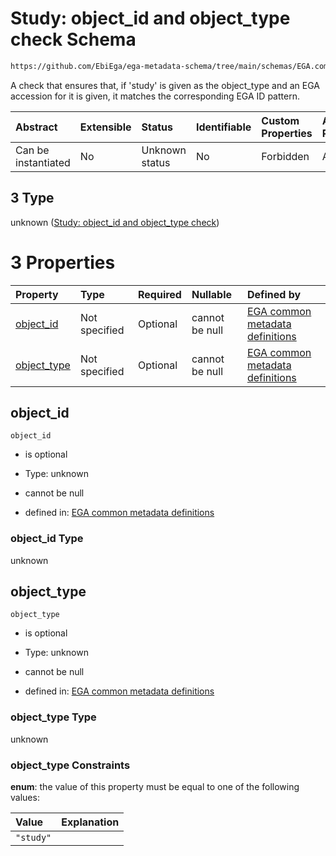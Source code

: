 # Study: object_id and object_type check Schema

```txt
https://github.com/EbiEga/ega-metadata-schema/tree/main/schemas/EGA.common-definitions.json#/definitions/object-id-and-object-type-check/anyOf/3
```

A check that ensures that, if 'study' is given as the object_type and an EGA accession for it is given, it matches the corresponding EGA ID pattern.

| Abstract            | Extensible | Status         | Identifiable | Custom Properties | Additional Properties | Access Restrictions | Defined In                                                                                |
| :------------------ | :--------- | :------------- | :----------- | :---------------- | :-------------------- | :------------------ | :---------------------------------------------------------------------------------------- |
| Can be instantiated | No         | Unknown status | No           | Forbidden         | Allowed               | none                | [EGA.common-definitions.json*](../out/EGA.common-definitions.json "open original schema") |

## 3 Type

unknown ([Study: object_id and object_type check](ega-12-definitions-check-that-the-object_ids-accession-pattern-and-object_type-match-anyof-study-object_id-and-object_type-check.md))

# 3 Properties

| Property                    | Type          | Required | Nullable       | Defined by                                                                                                                                                                                                                                                                                                                                                              |
| :-------------------------- | :------------ | :------- | :------------- | :---------------------------------------------------------------------------------------------------------------------------------------------------------------------------------------------------------------------------------------------------------------------------------------------------------------------------------------------------------------------- |
| [object_id](#object_id)     | Not specified | Optional | cannot be null | [EGA common metadata definitions](ega-12-definitions-check-that-the-object_ids-accession-pattern-and-object_type-match-anyof-study-object_id-and-object_type-check-properties-object_id.md "https://github.com/EbiEga/ega-metadata-schema/tree/main/schemas/EGA.common-definitions.json#/definitions/object-id-and-object-type-check/anyOf/3/properties/object_id")     |
| [object_type](#object_type) | Not specified | Optional | cannot be null | [EGA common metadata definitions](ega-12-definitions-check-that-the-object_ids-accession-pattern-and-object_type-match-anyof-study-object_id-and-object_type-check-properties-object_type.md "https://github.com/EbiEga/ega-metadata-schema/tree/main/schemas/EGA.common-definitions.json#/definitions/object-id-and-object-type-check/anyOf/3/properties/object_type") |

## object_id



`object_id`

*   is optional

*   Type: unknown

*   cannot be null

*   defined in: [EGA common metadata definitions](ega-12-definitions-check-that-the-object_ids-accession-pattern-and-object_type-match-anyof-study-object_id-and-object_type-check-properties-object_id.md "https://github.com/EbiEga/ega-metadata-schema/tree/main/schemas/EGA.common-definitions.json#/definitions/object-id-and-object-type-check/anyOf/3/properties/object_id")

### object_id Type

unknown

## object_type



`object_type`

*   is optional

*   Type: unknown

*   cannot be null

*   defined in: [EGA common metadata definitions](ega-12-definitions-check-that-the-object_ids-accession-pattern-and-object_type-match-anyof-study-object_id-and-object_type-check-properties-object_type.md "https://github.com/EbiEga/ega-metadata-schema/tree/main/schemas/EGA.common-definitions.json#/definitions/object-id-and-object-type-check/anyOf/3/properties/object_type")

### object_type Type

unknown

### object_type Constraints

**enum**: the value of this property must be equal to one of the following values:

| Value     | Explanation |
| :-------- | :---------- |
| `"study"` |             |
